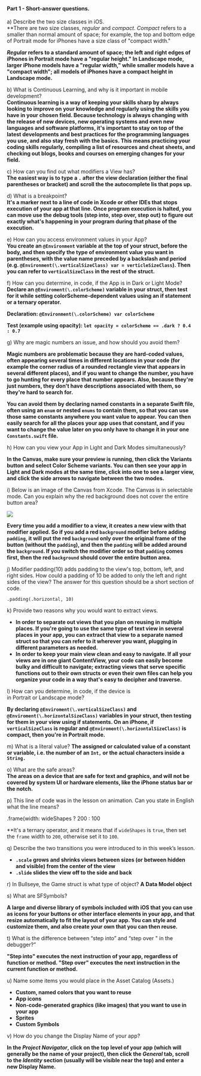 #### Part 1 - Short-answer questions.
a) Describe the two size classes in iOS.</br>
**There are two size classes, *regular* and *compact*. *Compact* refers to a smaller than normal amount of space; for example, the top and bottom edge of Portrait mode for iPhones have a size class of "compact width." 

***Regular* refers to a standard amount of space; the left and right edges of iPhones in Portrait mode have a "regular height." In Landscape mode, larger iPhone models have a "regular width," while smaller models have a "compact width"; all models of iPhones have a compact height in Landscape mode.**

b) What is Continuous Learning, and why is it important in mobile development?</br>
**Continuous learning is a way of keeping your skills sharp by always looking to improve on your knowledge and regularly using the skills you have in your chosen field. Because technology is always changing with the release of new devices, new operating systems and even new languages and software platforms, it's important to stay on top of the latest developments and best practices for the programming languages you use, and also stay fresh with the basics. This means practicing your coding skills regularly, compiling a list of resources and cheat sheets, and checking out blogs, books and courses on emerging changes for your field.**

c) How can you find out what modifiers a View has?</br>
**The easiest way is to type a `.` after the view declaration (either the final parentheses or bracket) and scroll the the autocomplete lis that pops up.**

d) What is a breakpoint?</br>
**It's a marker next to a line of code in Xcode or other IDEs that stops execution of your app at that line. Once program execution is halted, you can move use the debug tools (step into, step over, step out) to figure out exactly what's happening in your program during that phase of the execution.**

e) How can you access environment values in your App?</br>
**You create an `@Environment` variable at the top of your struct, before the body, and then specify the type of environment value you want in parentheses, with the value name preceded by a backslash and period (e.g. `@Environment(\.verticalSizeClass) var = verticleSizeClass`). Then you can refer to `verticalSizeClass` in the rest of the struct.**

f) How can you determine, in code, if the App is in Dark or Light Mode?</br>
**Declare an `@Enviroment(\.colorScheme)` variable in your struct, then test for it while setting colorScheme-dependent values using an if statement or a ternary operator.**

**Declaration: `@Environment(\.colorScheme) var colorScheme`**

**Test (example using opacity): `let opacity = colorScheme == .dark ? 0.4 : 0.7`**

g) Why are magic numbers an issue, and how should you avoid them?</br>

**Magic numbers are problematic because they are hard-coded values, often appearing several times in different locations in your code (for example the corner radius of a rounded rectangle view that appears in several different places), and if you want to change the number, you have to go hunting for every place that number appears. Also, because they're just numbers, they don't have descriptions associated with them, so they're hard to search for.**

**You can avoid them by declaring named constants in a separate Swift file, often using an `enum` or nested `enums` to contain them, so that you can use those same constants anywhere you want value to appear. You can then easily search for all the places your app uses that constant, and if you want to change the value later on you only have to change it in your one `Constants.swift` file.**

h) How can you view your App in Light and Dark Modes simultaneously?</br>

**In the Canvas, make sure your preview is running, then click the Variants button and select Color Scheme variants. You can then see your app in Light and Dark modes at the same time, click into one to see a larger view, and click the side arrows to navigate between the two modes.**

i) Below is an image of the Canvas from Xcode. The Canvas is in selectable mode. Can you explain why the red background does not cover the entire button area?</br>

![](https://lh7-us.googleusercontent.com/Rw5e_3ja5JkNz8Ih6v3ZJdKxu5PWB7Gn_Rw5Yl29HJbrzmqQwqt4ozZaEsToqJmb3lGbw9P7NJd0Iw614Mi8cu_41RAJUwem3yo1rn5TQJ33Ol2-l_R2AQz3otScEUTjiQJd7zQe8kSAdTg0)

**Every time you add a modifier to a view, it creates a new view with that modifier applied. So if you add a red `background` modifier before adding `padding`, it will put the red `background` only over the original frame of the button (without the `padding`), and then the `padding` will be added around the `background`. If you switch the modifier order so that `padding` comes first, then the red `background` should cover the entire button area.**

j) Modifier padding(10) adds padding to the view's top, bottom, left, and right sides. How could a padding of 10 be added to only the left and right sides of the view? The answer for this question should be a short section of code.</br>

`.padding(.horizontal, 10)`

k) Provide two reasons why you would want to extract views.
- **In order to separate out views that you plan on reusing in multiple places. If you're going to use the same type of text view in several places in your app, you can extract that view to a separate named struct so that you can refer to it wherever you want, plugging in different parameters as needed.**
- **In order to keep your main view clean and easy to navigate. If all your views are in one giant ContentView, your code can easily become bulky and difficult to navigate; extracting views that serve specific functions out to their own structs or even their own files can help you organize your code in a way that's easy to decipher and traverse.**

l) How can you determine, in code, if the device is in Portrait or Landscape mode?</br>

**By declaring `@Enviroment(\.verticalSizeClass)` and `@Enviroment(\.horizontalSizeClass)` variables in your struct, then testing for them in your view using if statements. On an iPhone, if `verticalSizeClass` is regular and `@Enviroment(\.horizontalSizeClass)` is compact, then you're in Portrait mode.**

m) What is a literal value? **The assigned or calculated value of a constant or variable, i.e. the number of an `Int,` or the actual characters inside a `String.`**

o) What are the safe areas?</br>
**The areas on a device that are safe for text and graphics, and will not be covered by system UI or hardware elements, like the iPhone status bar or the notch.**

p) This line of code was in the lesson on animation. Can you state in English what the line means?</br>

.frame(width: wideShapes ? 200 : 100

**It's a ternary operator, and it means that if `wideShapes` is `true`, then set the `frame` width to `200`, otherwise set it to `100`.

q) Describe the two transitions you were introduced to in this week’s lesson.
- **`.scale` grows and shrinks views between sizes (or between hidden and visible) from the center of the view**
- **`.slide` slides the view off to the side and back**

r) In Bullseye, the Game struct is what type of object? **A Data Model object**

s) What are SFSymbols?</br>

**A large and diverse library of symbols included with iOS that you can use as icons for your buttons or other interface elements in your app, and that resize automatically to fit the layout of your app. You can style and customize them, and also create your own that you can then reuse.**

t) What is the difference between “step into” and “step over " in the debugger?”</br>

**"Step into" executes the next instruction of your app, regardless of function or method. "Step over" executes the next instruction in the current function or method.**

u) Name some items you would place in the Asset Catalog (Assets.)
- **Custom, named colors that you want to reuse**
- **App icons**
- **Non-code-generated graphics (like images) that you want to use in your app**
- **Sprites**
- **Custom Symbols**

v) How do you change the Display Name of your app?</br>

**In the *Project Navigator*, click on the top level of your app (which will generally be the name of your project), then click the *General* tab, scroll to the *Identity* section (usually will be visible near the top) and enter a new Display Name.**